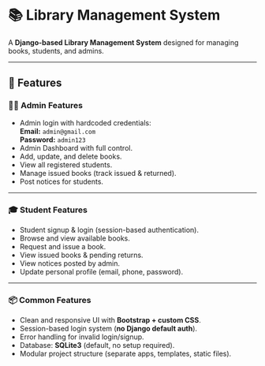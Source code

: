 # 📚 Library Management System

A **Django-based Library Management System** designed for managing books, students, and admins.  

---

## 🚀 Features

### 👨‍💻 Admin Features
- Admin login with hardcoded credentials:  
  **Email:** `admin@gmail.com`  
  **Password:** `admin123`
- Admin Dashboard with full control.
- Add, update, and delete books.
- View all registered students.
- Manage issued books (track issued & returned).
- Post notices for students.

---

### 🎓 Student Features
- Student signup & login (session-based authentication).
- Browse and view available books.
- Request and issue a book.
- View issued books & pending returns.
- View notices posted by admin.
- Update personal profile (email, phone, password).

---

### 📦 Common Features
- Clean and responsive UI with **Bootstrap + custom CSS**.
- Session-based login system (**no Django default auth**).
- Error handling for invalid login/signup.
- Database: **SQLite3** (default, no setup required).
- Modular project structure (separate apps, templates, static files). 